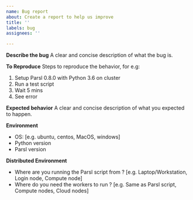 ```yaml
---
name: Bug report
about: Create a report to help us improve
title: ''
labels: bug
assignees: ''

---
```


**Describe the bug**
A clear and concise description of what the bug is.

**To Reproduce**
Steps to reproduce the behavior, for e.g:
1. Setup Parsl 0.8.0 with Python 3.6 on cluster
2. Run a test script
3. Wait 5 mins
4. See error

**Expected behavior**
A clear and concise description of what you expected to happen.

**Environment**
 - OS: [e.g. ubuntu, centos, MacOS, windows]
 - Python version
 - Parsl version

**Distributed Environment**
- Where are you running the Parsl script from ? [e.g. Laptop/Workstation, Login node, Compute node]
- Where do you need the workers to run ? [e.g. Same as Parsl script, Compute nodes, Cloud nodes]
